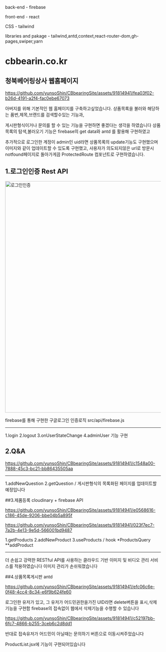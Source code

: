 back-end - firebase

front-end - react

CSS - tailwind

libraries and pakage - tailwind,antd,context,react-router-dom,gh-pages,swiper,yarn

# cbbearin.co.kr

## 청북베어링상사 웹홈페이지

https://github.com/yunsoShin/CBbearingSite/assets/91814941/fea03f02-b26d-4191-a2f4-fac0ebe67073

아버지를 위해 기본적인 웹 홈페이지를 구축하고싶었습니다.
상품목록을 불러와 해당하는 품번,제목,브랜드를 검색할수있는 기능과,

게시판형식이거나 문의를 할 수 있는 기능을 구현하면 좋겠다는 생각을 하였습니다
상품목록의 탐색,불러오기 기능은 firebase의 get data와 antd 를 활용해 구현하였고

추가적으로 로그인한 계정이 admin인 uid라면 상품목록의 update기능도 구현했으며 이미지와 같이 업데이트할 수 있도록 구현했고,
사용자가 의도되지않은 url로 방문시 notfound페이지로 돌아가게끔 ProtectedRoute 컴포넌트로 구현하였습니다.

## 1.로그인인증 Rest API

<img width="747" alt="로그인인증" src="https://github.com/yunsoShin/CBbearingSite/assets/91814941/6a43cddc-c85f-46da-b9d4-23e5bafa91ac">

firebase를 통해 구현한 구글로그인 인증로직
src/api/firebase.js

---

1.login
2.logout
3.onUserStateChange
4.adminUser 기능 구현

## 2.Q&A

https://github.com/yunsoShin/CBbearingSite/assets/91814941/c1548a00-7888-45c3-bc21-bb86435505aa

---

1.addNewQuestion
2.getQuestion / 게시판형식의 목록화된 페이지를 업데이트할 예정입니다

##3.제품등록 cloudinary + firebase API

https://github.com/yunsoShin/CBbearingSite/assets/91814941/e0568616-c186-45de-9206-bbe04b5a895f

https://github.com/yunsoShin/CBbearingSite/assets/91814941/023f7ec7-7a2b-4e13-9e5d-566001bd9487

1.getProducts
2.addNewProduct
3.useProducts / hook
\*ProductsQuery
\*\*addProduct

---

더 손쉽고 강력한 RESTful API를 사용하는 클라우드 기반 이미지 및 비디오 관리 서비스를 적용하였습니다 이미지 관리가 손쉬워졌습니다

##4.상품목록게시판 antd

https://github.com/yunsoShin/CBbearingSite/assets/91814941/efc06c6e-0f48-4cc4-8c34-e6f9b624fe60

로그인한 유저가 있고, 그 유저가 어드민권한을가진 UID라면 delete버튼을 표시,삭제 기능을 구현함 firebase의 접속없이 웹에서 삭제기능을 수행할 수 있습니다

https://github.com/yunsoShin/CBbearingSite/assets/91814941/c52197bb-6fc7-4866-b255-3ceb6c2d8dd1

반대로 접속유저가 어드민이 아닐때는 문의하기 버튼으로 이동시켜주었습니다

ProductList.jsx에 기능이 구현되어있습니다
